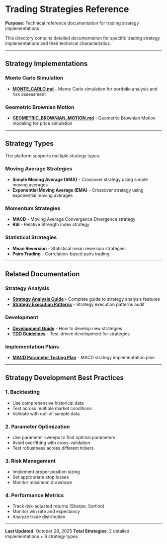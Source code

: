# Trading Strategies Reference

**Purpose**: Technical reference documentation for trading strategy implementations

This directory contains detailed documentation for specific trading strategy implementations and their technical characteristics.

---

## Strategy Implementations

### Monte Carlo Simulation

- **[MONTE_CARLO.md](MONTE_CARLO.md)** - Monte Carlo simulation for portfolio analysis and risk assessment

### Geometric Brownian Motion

- **[GEOMETRIC_BROWNIAN_MOTION.md](GEOMETRIC_BROWNIAN_MOTION.md)** - Geometric Brownian Motion modeling for price simulation

---

## Strategy Types

The platform supports multiple strategy types:

### Moving Average Strategies

- **Simple Moving Average (SMA)** - Crossover strategy using simple moving averages
- **Exponential Moving Average (EMA)** - Crossover strategy using exponential moving averages

### Momentum Strategies

- **MACD** - Moving Average Convergence Divergence strategy
- **RSI** - Relative Strength Index strategy

### Statistical Strategies

- **Mean Reversion** - Statistical mean reversion strategies
- **Pairs Trading** - Correlation-based pairs trading

---

## Related Documentation

### Strategy Analysis

- **[Strategy Analysis Guide](../../features/STRATEGY_ANALYSIS.md)** - Complete guide to strategy analysis features
- **[Strategy Execution Patterns](../../product_owner/STRATEGY_EXECUTION_PATTERNS_AUDIT.md)** - Strategy execution patterns audit

### Development

- **[Development Guide](../../development/DEVELOPMENT_GUIDE.md)** - How to develop new strategies
- **[TDD Guidelines](../../testing/TDD_GUIDELINES.md)** - Test-driven development for strategies

### Implementation Plans

- **[MACD Parameter Testing Plan](../../architect/MACD_CROSS_PARAMETER_TESTING_IMPLEMENTATION_PLAN.md)** - MACD strategy implementation plan

---

## Strategy Development Best Practices

### 1. Backtesting

- Use comprehensive historical data
- Test across multiple market conditions
- Validate with out-of-sample data

### 2. Parameter Optimization

- Use parameter sweeps to find optimal parameters
- Avoid overfitting with cross-validation
- Test robustness across different tickers

### 3. Risk Management

- Implement proper position sizing
- Set appropriate stop losses
- Monitor maximum drawdown

### 4. Performance Metrics

- Track risk-adjusted returns (Sharpe, Sortino)
- Monitor win rate and expectancy
- Analyze trade distribution

---

**Last Updated**: October 28, 2025
**Total Strategies**: 2 detailed implementations + 6 strategy types
